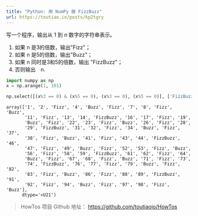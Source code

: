 ```yaml
---
title: "Python: 用 NumPy 做 FizzBuzz"
url: https://toutiao.io/posts/kp2tgry
---
```


写一个程序，输出从 1 到 n 数字的字符串表示。

1. 如果 n 是3的倍数，输出"Fizz"；
2. 如果 n 是5的倍数，输出"Buzz"；
3. 如果 n 同时是3和5的倍数，输出 "FizzBuzz"；
4. 否则输出　n.


```python
import numpy as np
x = np.arange(1, 101)

np.select([(x%3 == 0) & (x%5 == 0), (x%3 == 0), (x%5 == 0)], ['FizzBuzz','Fizz','Buzz'], x) 
```




    array(['1', '2', 'Fizz', '4', 'Buzz', 'Fizz', '7', '8', 'Fizz', 'Buzz',
           '11', 'Fizz', '13', '14', 'FizzBuzz', '16', '17', 'Fizz', '19',
           'Buzz', 'Fizz', '22', '23', 'Fizz', 'Buzz', '26', 'Fizz', '28',
           '29', 'FizzBuzz', '31', '32', 'Fizz', '34', 'Buzz', 'Fizz', '37',
           '38', 'Fizz', 'Buzz', '41', 'Fizz', '43', '44', 'FizzBuzz', '46',
           '47', 'Fizz', '49', 'Buzz', 'Fizz', '52', '53', 'Fizz', 'Buzz',
           '56', 'Fizz', '58', '59', 'FizzBuzz', '61', '62', 'Fizz', '64',
           'Buzz', 'Fizz', '67', '68', 'Fizz', 'Buzz', '71', 'Fizz', '73',
           '74', 'FizzBuzz', '76', '77', 'Fizz', '79', 'Buzz', 'Fizz', '82',
           '83', 'Fizz', 'Buzz', '86', 'Fizz', '88', '89', 'FizzBuzz', '91',
           '92', 'Fizz', '94', 'Buzz', 'Fizz', '97', '98', 'Fizz', 'Buzz'],
          dtype='<U21')


> HowTos 项目 Github 地址： https://github.com/toutiaoio/HowTos

